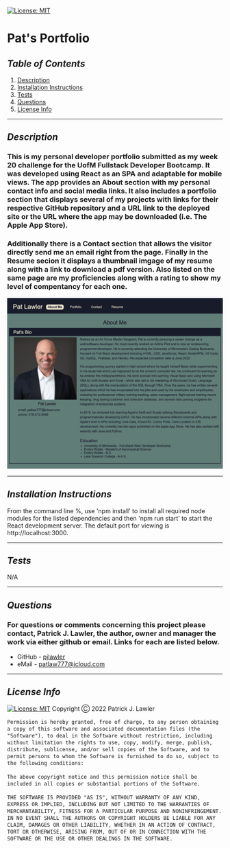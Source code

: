 
 [![License: MIT](https://img.shields.io/badge/License-MIT-yellow.svg)](https://opensource.org/licenses/MIT)
 # Pat's Portfolio
 ## *Table of Contents*
1. [Description](#description)
2. [Installation Instructions](#installation-instructions)
3. [Tests](#tests)
4. [Questions](#questions)
5. [License Info](#license-info)

 _ _ _
 ## *Description*
 ### This is my personal developer portfolio submitted as my week 20 challenge for the UofM Fullstack Developer Bootcamp.  It was developed using React as an SPA and adaptable for mobile views. The app provides an About section with my personal contact info and social media links.  It also includes a portfolio section that displays several of my projects with links for their respective GitHub repository and a URL link to the deployed site or the URL where the app may be downloaded (i.e. The Apple App Store).

 ### Additionally there is a Contact section that allows the visitor directly send me an email right from the page. Finally in the Resume secion it displays a thumbnail imgage of my resume along with a link to download a pdf version.  Also listed on the same page are my proficiencies along with a rating to show my level of compentancy for each one.

 ![Screen Shot](./src/assets/screenshots/screen-shot.png)
 _ _ _
 
 ## *Installation Instructions*
  From the command line %, use 'npm install' to install all required node modules for the listed dependencies and then 'npm run start' to start the React development server. The default port for viewing is http://localhost:3000. 
  - - -
 ## *Tests*
  N/A
  - - -
 
 ## *Questions*
 ###   For questions or comments concerning this project please contact, Patrick J. Lawler, the author, owner and manager the work via either github or email. Links for each are listed below.
 - GitHub - [pjlawler](https://github.com/pjlawler) 
 - eMail - patlaw777@icloud.com
 _ _ _
 ## *License Info*
  [![License: MIT](https://img.shields.io/badge/License-MIT-yellow.svg)](https://opensource.org/licenses/MIT)  Copyright Ⓒ 2022 Patrick J. Lawler
      
    Permission is hereby granted, free of charge, to any person obtaining a copy of this software and associated documentation files (the "Software"), to deal in the Software without restriction, including without limitation the rights to use, copy, modify, merge, publish, distribute, sublicense, and/or sell copies of the Software, and to permit persons to whom the Software is furnished to do so, subject to the following conditions:
    
    The above copyright notice and this permission notice shall be included in all copies or substantial portions of the Software.
    
    THE SOFTWARE IS PROVIDED "AS IS", WITHOUT WARRANTY OF ANY KIND, EXPRESS OR IMPLIED, INCLUDING BUT NOT LIMITED TO THE WARRANTIES OF MERCHANTABILITY, FITNESS FOR A PARTICULAR PURPOSE AND NONINFRINGEMENT. IN NO EVENT SHALL THE AUTHORS OR COPYRIGHT HOLDERS BE LIABLE FOR ANY CLAIM, DAMAGES OR OTHER LIABILITY, WHETHER IN AN ACTION OF CONTRACT, TORT OR OTHERWISE, ARISING FROM, OUT OF OR IN CONNECTION WITH THE SOFTWARE OR THE USE OR OTHER DEALINGS IN THE SOFTWARE.